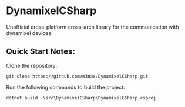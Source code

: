 # DynamixelCSharp
Unofficial cross-platform cross-arch library for the communication with dynamixel devices.

## Quick Start Notes:
Clone the repository:
``` SHELL
git clone https://github.com/m3nax/DynamixelCSharp.git
```

Run the following commands to build the project:
``` SHELL
dotnet build .\src\DynamixelCSharp\DynamixelCSharp.csproj
```